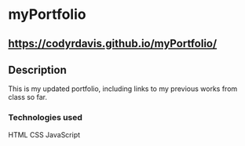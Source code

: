 # myPortfolio
## https://codyrdavis.github.io/myPortfolio/

## Description
This is my updated portfolio, including links to my previous works from class so far.

### Technologies used
HTML
CSS
JavaScript
